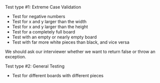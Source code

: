 Test type #1: Extreme Case Validation

- Test for negative numbers
- Test for x and y larger than the width
- Test for x and y larger than the height
- Test for a completely full board
- Test with an empty or nearly empty board
- Test with far more white pieces than black, and vice versa

We should ask our interviewer whether we want to return false or throw
an exception.

Test type #2: General Testing

- Test for different boards with different pieces
